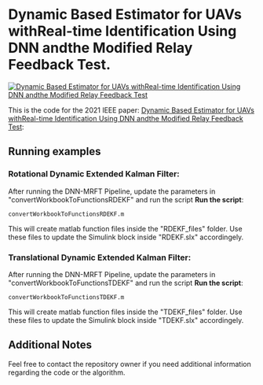 # Dynamic Based Estimator for UAVs withReal-time Identification Using DNN andthe Modified Relay Feedback Test.

[![Dynamic Based Estimator for UAVs withReal-time Identification Using DNN andthe Modified Relay Feedback Test](screencap.jpg)](https://youtu.be/mkLcJ8r2LUc)

This is the code for the 2021 IEEE paper: [Dynamic Based Estimator for UAVs withReal-time Identification Using DNN andthe Modified Relay Feedback Test](https://ieeexplore.ieee.org/): 

## Running examples

### Rotational Dynamic Extended Kalman Filter:

After running the DNN-MRFT Pipeline, update the parameters in "convertWorkbookToFunctionsRDEKF" and run the script
**Run the script**:
```
convertWorkbookToFunctionsRDEKF.m
```
This will create matlab function files inside the "RDEKF_files" folder. Use these files to update the Simulink block inside "RDEKF.slx" accordingely.

### Translational Dynamic Extended Kalman Filter:

After running the DNN-MRFT Pipeline, update the parameters in "convertWorkbookToFunctionsTDEKF" and run the script
**Run the script**:
```
convertWorkbookToFunctionsTDEKF.m
```
This will create matlab function files inside the "TDEKF_files" folder. Use these files to update the Simulink block inside "TDEKF.slx" accordingely.

## Additional Notes

Feel free to contact the repository owner if you need additional information regarding the code or the algorithm.
